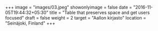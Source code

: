 +++
image = "images/03.jpeg"
showonlyimage = false
date = "2016-11-05T19:44:32+05:30"
title = "Table that preserves space and get users focused"
draft = false
weight = 2
target = "Aallon kirjasto"
location = "Seinäjoki, Finland"
+++
